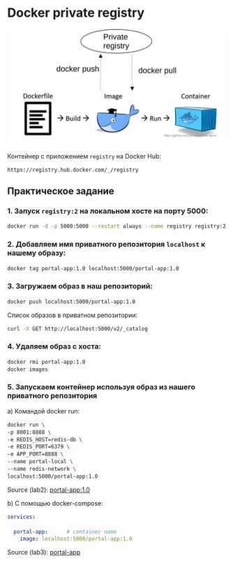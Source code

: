 # Docker private registry

<img src="private-registry.png" alt="private-registry" width="1024"/>

Контейнер с приложением `registry` на Docker Hub:

```
https://registry.hub.docker.com/_/registry
```

## Практическое задание

### 1. Запуск `registry:2` на локальном хосте на порту 5000:

``` bash
docker run -d -p 5000:5000 --restart always --name registry registry:2
```

### 2. Добавляем имя приватного репозитория `localhost` к нашему образу:

```bash 
docker tag portal-app:1.0 localhost:5000/portal-app:1.0
```

### 3. Загружаем образ в наш репозиторий:

```bash
docker push localhost:5000/portal-app:1.0
```

Список образов в приватном репозитории:

```bash
curl -X GET http://localhost:5000/v2/_catalog
```


### 4. Удаляем образ с хоста:

```bash
docker rmi portal-app:1.0
docker images
```

### 5. Запускаем контейнер используя образ из нашего приватного репозитория

a) Командой docker run:

```bash
docker run \
-p 8001:8888 \
-e REDIS_HOST=redis-db \
-e REDIS_PORT=6379 \
-e APP_PORT=8888 \
--name portal-local \
--name redis-network \
localhost:5000/portal-app:1.0
```

Source (lab2): [portal-app:1.0](https://github.com/2a-stra/docker-demo/tree/main/lab2)

b) С помощью docker-compose:

```yaml
services:

  portal-app:      # container name
    image: localhost:5000/portal-app:1.0
```

Source (lab3): [portal-app](https://github.com/2a-stra/docker-demo/tree/main/lab3)

